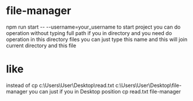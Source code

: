 # file-manager
npm run start -- --username=your_username to start project
you can do operation without typing full path if you in directory and you need do operation in this directory files you can just type this name and this will join current directory and this file 
# like
instead of
cp c:\Users\User\Desktop\read.txt c:\Users\User\Desktop\file-manager
you can just if you in Desktop position
cp read.txt file-manager
